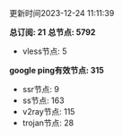 更新时间2023-12-24 11:11:39

**总订阅: 21**
**总节点: 5792**
- vless节点: 5

**google ping有效节点: 315**
- ssr节点: 9
- ss节点: 163
- v2ray节点: 115
- trojan节点: 28
